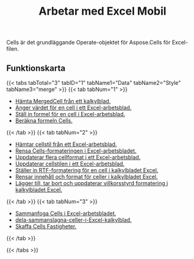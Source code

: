 ﻿---
title: Arbetar med Excel Mobil
second_title: Aspose.Cells Cloud Documen
linktitle: Cell
type: docs
url: /sv/working-with-cells/
aliases: [/working-with-worksheets/]
keywords: REST API, spreadsheets, excel, cell
description: "Cells.Cloud API för Excel drift: cellerna fungerar"
weight: 100
kwords: Excel, Office Moln, REST API, Kalkylblad, PDF, CSV, Json, Markdown, Cells
---
Cells är det grundläggande Operate-objektet för Aspose.Cells för Excel-filen.

## Funktionskarta

{{< tabs tabTotal="3" tabID="1" tabName1="Data" tabName2="Style" tabName3="merge" >}}
{{< tab tabNum="1" >}}
<div class="row">
    <div class="col-md-6">
        <ul>
            <li><a href="/cells/sv/get-mergedcell-from-a-worksheet//">Hämta MergedCell från ett kalkylblad.</a></li>
            <li><a href="/cells/sv/set-value-of-a-cell-in-a-worksheet/">Anger värdet för en cell i ett Excel-arbetsblad.</a></li>
            <li><a href="/cells/sv/set-formula-for-a-cell-in-excel-worksheets/">Ställ in formel för en cell i Excel-arbetsblad.</a></li>
            <li><a href="/cells/sv/calculate-cells-formula/">Beräkna formeln Cells.</a></li>
        </ul>
    </div>
</div>
{{< /tab >}}
{{< tab tabNum="2" >}}
<div class="row">
    <div class="col-md-6">
        <ul>
            <li><a href="/cells/sv/get-cell-style-from-a-worksheet/">Hämtar cellstil från ett Excel-arbetsblad.</a></li>
            <li><a href="/cells/sv/clear-cells-formatting-in-excel-worksheet/">Rensa Cells-formateringen i Excel-arbetsbladet.</a></li>
            <li><a href="/cells/sv/update-multiple-cells-style/">Uppdaterar flera cellformat i ett Excel-arbetsblad.</a></li>
            <li><a href="/cells/sv/change-cell-style-in-excel-worksheet/">Uppdaterar cellstilen i ett Excel-arbetsblad.</a></li>
            <li><a href="/cells/sv/apply-rich-text-formatting-to-a-cell/">Ställer in RTF-formatering för en cell i kalkylbladet Excel.</a></li>
            <li><a href="/cells/sv/clear-contents-and-styles-of-cells-in-excel-worksheet/">Rensar innehåll och format för celler i kalkylbladet Excel.</a></li>
            <li><a href="/cells/sv/working-with-conditional-formatting/">Lägger till, tar bort och uppdaterar villkorsstyrd formatering i kalkylbladet Excel.</a></li>
        </ul>
    </div>
</div>
{{< /tab >}}
{{< tab tabNum="3" >}}
<div class="row">
    <div class="col-md-6">
        <ul>
            <li><a href="/cells/sv/merge-cells-in-excel-worksheet/">Sammanfoga Cells i Excel-arbetsbladet.</a></li>
            <li><a href="/cells/sv/Unmerge Cells in Excel Worksheet/">dela-sammanslagna-celler-i-Excel-kalkylblad.</a></li>
            <li><a href="/cells/sv/get-cells-properties/">Skaffa Cells Fastigheter.</a></li>
        </ul>
</div>
{{< /tab >}}

{{< /tabs >}}
